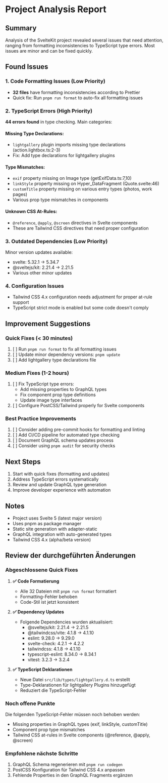 # Project Analysis Report

## Summary

Analysis of the SvelteKit project revealed several issues that need attention, ranging from formatting inconsistencies to TypeScript type errors. Most issues are minor and can be fixed quickly.

## Found Issues

### 1. Code Formatting Issues (Low Priority)

- **32 files** have formatting inconsistencies according to Prettier
- Quick fix: Run `pnpm run format` to auto-fix all formatting issues

### 2. TypeScript Errors (High Priority)

**44 errors found** in type checking. Main categories:

#### Missing Type Declarations:

- `lightgallery` plugin imports missing type declarations (action.lightbox.ts:2-3)
- Fix: Add type declarations for lightgallery plugins

#### Type Mismatches:

- `exif` property missing on Image type (getExifData.ts:7,10)
- `linkStyle` property missing on Hyper_DataFragment (Quote.svelte:46)
- `customTitle` property missing on various entry types (photos, work pages)
- Various prop type mismatches in components

#### Unknown CSS At-Rules:

- `@reference`, `@apply`, `@screen` directives in Svelte components
- These are Tailwind CSS directives that need proper configuration

### 3. Outdated Dependencies (Low Priority)

Minor version updates available:

- svelte: 5.32.1 → 5.34.7
- @sveltejs/kit: 2.21.4 → 2.21.5
- Various other minor updates

### 4. Configuration Issues

- Tailwind CSS 4.x configuration needs adjustment for proper at-rule support
- TypeScript strict mode is enabled but some code doesn't comply

## Improvement Suggestions

### Quick Fixes (< 30 minutes)

1. [ ] Run `pnpm run format` to fix all formatting issues
2. [ ] Update minor dependency versions: `pnpm update`
3. [ ] Add lightgallery type declarations file

### Medium Fixes (1-2 hours)

1. [ ] Fix TypeScript type errors:
   - Add missing properties to GraphQL types
   - Fix component prop type definitions
   - Update image type interfaces
2. [ ] Configure PostCSS/Tailwind properly for Svelte components

### Best Practice Improvements

1. [ ] Consider adding pre-commit hooks for formatting and linting
2. [ ] Add CI/CD pipeline for automated type checking
3. [ ] Document GraphQL schema updates process
4. [ ] Consider using `pnpm audit` for security checks

## Next Steps

1. Start with quick fixes (formatting and updates)
2. Address TypeScript errors systematically
3. Review and update GraphQL type generation
4. Improve developer experience with automation

## Notes

- Project uses Svelte 5 (latest major version)
- Uses pnpm as package manager
- Static site generation with adapter-static
- GraphQL integration with auto-generated types
- Tailwind CSS 4.x (alpha/beta version)

## Review der durchgeführten Änderungen

### Abgeschlossene Quick Fixes

1. **✅ Code Formatierung**
   - Alle 32 Dateien mit `pnpm run format` formatiert
   - Formatting-Fehler behoben
   - Code-Stil ist jetzt konsistent

2. **✅ Dependency Updates**
   - Folgende Dependencies wurden aktualisiert:
     - @sveltejs/kit: 2.21.4 → 2.21.5
     - @tailwindcss/vite: 4.1.8 → 4.1.10
     - eslint: 9.28.0 → 9.29.0
     - svelte-check: 4.2.1 → 4.2.2
     - tailwindcss: 4.1.8 → 4.1.10
     - typescript-eslint: 8.34.0 → 8.34.1
     - vitest: 3.2.3 → 3.2.4

3. **✅ TypeScript Deklarationen**
   - Neue Datei `src/lib/types/lightgallery.d.ts` erstellt
   - Type-Deklarationen für lightgallery Plugins hinzugefügt
   - Reduziert die TypeScript-Fehler

### Noch offene Punkte

Die folgenden TypeScript-Fehler müssen noch behoben werden:
- Missing properties in GraphQL types (exif, linkStyle, customTitle)
- Component prop type mismatches
- Tailwind CSS at-rules in Svelte components (@reference, @apply, @screen)

### Empfohlene nächste Schritte

1. GraphQL Schema regenerieren mit `pnpm run codegen`
2. PostCSS Konfiguration für Tailwind CSS 4.x anpassen
3. Fehlende Properties in den GraphQL Fragments ergänzen
